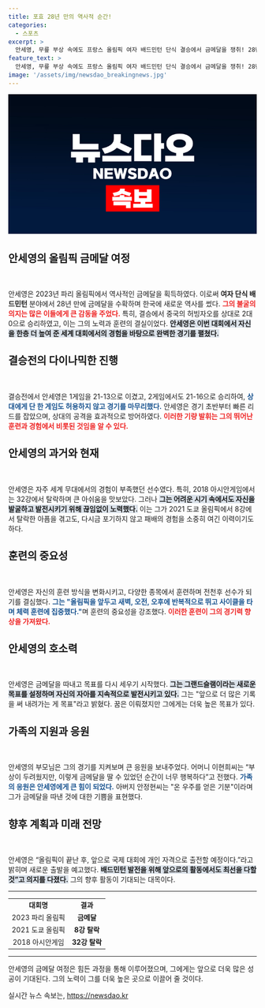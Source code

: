 ```yaml
---
title: 포효 28년 만의 역사적 순간!
categories:
  - 스포츠
excerpt: >
  안세영, 무릎 부상 속에도 프랑스 올림픽 여자 배드민턴 단식 결승에서 금메달을 쟁취! 28년 만의 쾌거에 감동의 포효를 울리며 그랜드슬램을 향한 새로운 도전을 예고했다.
feature_text: >
  안세영, 무릎 부상 속에도 프랑스 올림픽 여자 배드민턴 단식 결승에서 금메달을 쟁취! 28년 만의 쾌거에 감동의 포효를 울리며 그랜드슬램을 향한 새로운 도전을 예고했다.
image: '/assets/img/newsdao_breakingnews.jpg'
---
```


<p><img src="/assets/img/newsdao_breakingnews.jpg" alt="firstkoreanews 속보" /></p>

<h2 data-ke-size="size26">안세영의 올림픽 금메달 여정</h2>

<p data-ke-size="size16">&nbsp;</p>

<p>안세영은 2023년 파리 올림픽에서 역사적인 금메달을 획득하였다. 이로써 <strong>여자 단식 배드민턴</strong> 분야에서 28년 만에 금메달을 수확하며 한국에 새로운 역사를 썼다. <b><span style="color: #ee2323;">그의 불굴의 의지는 많은 이들에게 큰 감동을 주었다.</span></b> 특히, 결승에서 중국의 허빙자오를 상대로 2대0으로 승리하였고, 이는 그의 노력과 훈련의 결실이었다. <b><span style="background-color: #21538527;">안세영은 이번 대회에서 자신을 한층 더 높여 준 세계 대회에서의 경험을 바탕으로 완벽한 경기를 펼쳤다.</span></b></p>

<h2 data-ke-size="size26">결승전의 다이나믹한 진행</h2>

<p data-ke-size="size16">&nbsp;</p>

<p>결승전에서 안세영은 1게임을 21-13으로 이겼고, 2게임에서도 21-16으로 승리하여, <b><span style="color: #1a5490;">상대에게 단 한 게임도 허용하지 않고 경기를 마무리했다.</span></b> 안세영은 경기 초반부터 빠른 리드를 잡았으며, 상대의 공격을 효과적으로 방어하였다. <b><span style="color: #ee2323;">이러한 기량 발휘는 그의 뛰어난 훈련과 경험에서 비롯된 것임을 알 수 있다.</span></b> </p>

<h2 data-ke-size="size26">안세영의 과거와 현재</h2>

<p data-ke-size="size16">&nbsp;</p>

<p>안세영은 자주 세계 무대에서의 경험이 부족했던 선수였다. 특히, 2018 아시안게임에서는 32강에서 탈락하며 큰 아쉬움을 맛보았다. 그러나 <b><span style="background-color: #21538527;">그는 어려운 시기 속에서도 자신을 발굴하고 발전시키기 위해 끊임없이 노력했다.</span></b> 이는 그가 2021 도쿄 올림픽에서 8강에서 탈락한 아픔을 겪고도, 다시금 포기하지 않고 패배의 경험을 소중히 여긴 이력이기도 하다. </p>

<h2 data-ke-size="size26">훈련의 중요성</h2>

<p data-ke-size="size16">&nbsp;</p>

<p>안세영은 자신의 훈련 방식을 변화시키고, 다양한 종목에서 훈련하며 전천후 선수가 되기를 결심했다. <b><span style="color: #1a5490;">그는 "올림픽을 앞두고 새벽, 오전, 오후에 반복적으로 뛰고 사이클을 타며 체력 훈련에 집중했다."</span></b>며 훈련의 중요성을 강조했다. <b><span style="color: #ee2323;">이러한 훈련이 그의 경기력 향상을 가져왔다.</span></b></p>

<h2 data-ke-size="size26">안세영의 호소력</h2>

<p data-ke-size="size16">&nbsp;</p>

<p>안세영은 금메달을 따내고 목표를 다시 세우기 시작했다. <b><span style="background-color: #21538527;">그는 그랜드슬램이라는 새로운 목표를 설정하며 자신의 자아를 지속적으로 발전시키고 있다.</span></b> 그는 "앞으로 더 많은 기록을 써 내려가는 게 목표"라고 밝혔다. 꿈은 이뤄졌지만 그에게는 더욱 높은 목표가 있다. </p>

<h2 data-ke-size="size26">가족의 지원과 응원</h2>

<p data-ke-size="size16">&nbsp;</p>

<p>안세영의 부모님은 그의 경기를 지켜보며 큰 응원을 보내주었다. 어머니 이현희씨는 “부상이 두려웠지만, 이렇게 금메달을 딸 수 있었던 순간이 너무 행복하다”고 전했다. <b><span style="color: #1a5490;">가족의 응원은 안세영에게 큰 힘이 되었다.</span></b> 아버지 안정현씨는 "온 우주를 얻은 기분"이라며 그가 금메달을 따낸 것에 대한 기쁨을 표현했다. </p>

<h2 data-ke-size="size26">향후 계획과 미래 전망</h2>

<p data-ke-size="size16">&nbsp;</p>

<p>안세영은 “올림픽이 끝난 후, 앞으로 국제 대회에 개인 자격으로 출전할 예정이다.”라고 밝히며 새로운 출발을 예고했다. <b><span style="background-color: #21538527;">배드민턴 발전을 위해 앞으로의 활동에서도 최선을 다할 것”고 의지를 다졌다.</span></b> 그의 향후 활동이 기대되는 대목이다.</p>

<hr />

<table>
    <tr>
        <td style="text-align: center; height: 17px;"><b>대회명</b></td>
        <td style="text-align: center; height: 17px;"><b>결과</b></td>
    </tr>
    <tr>
        <td style="text-align: center; height: 17px;">2023 파리 올림픽</td>
        <td style="text-align: center; height: 17px;"><b>금메달</b></td>
    </tr>
    <tr>
        <td style="text-align: center; height: 17px;">2021 도쿄 올림픽</td>
        <td style="text-align: center; height: 17px;"><b>8강 탈락</b></td>
    </tr>
    <tr>
        <td style="text-align: center; height: 17px;">2018 아시안게임</td>
        <td style="text-align: center; height: 17px;"><b>32강 탈락</b></td>
    </tr>
</table>

<hr>

<p>안세영의 금메달 여정은 힘든 과정을 통해 이루어졌으며, 그에게는 앞으로 더욱 많은 성공이 기대된다. 그의 노력이 그를 더욱 높은 곳으로 이끌어 줄 것이다.</p>
실시간 뉴스 속보는, <a href="https://newsdao.kr" rel="dofollow">https://newsdao.kr</a>


